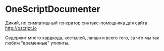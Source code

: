 # OneScriptDocumenter
Дикий, но симпатишный генератор синтакс-помощника для сайта http://oscript.io

Содержит много хардкода, костылей, лапши и всего того, за что мы так любим "временные" утилиты.
